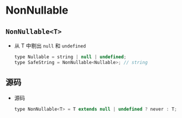 # NonNullable

## `NonNullable<T>`

+ 从 T 中剔出 `null` 和 `undefined`

  ```js
  type Nullable = string | null | undefined;
  type SafeString = NonNullable<Nullable>; // string
  ```

## 源码

+ 源码

  ```js
  type NonNullable<T> = T extends null | undefined ? never : T;
  ```

